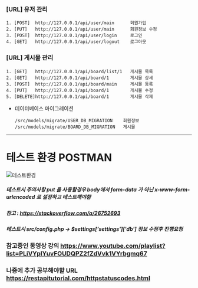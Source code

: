 
### [URL] 유저 관리
	1. [POST]  http://127.0.0.1/api/user/main      회원가입
	2. [PUT]   http://127.0.0.1/api/user/main      회원정보 수정
	3. [POST]  http://127.0.0.1/api/user/login     로그인
	4. [GET]   http://127.0.0.1/api/user/logout    로그아웃
 
### [URL] 게시물 관리
	1. [GET]   http://127.0.0.1/api/board/list/1   게시물 목록
	2. [GET]   http://127.0.0.1/api/board/1        게시물 상세
	3. [POST]  http://127.0.0.1/api/board/main     게시물 등록
	4. [PUT]   http://127.0.0.1/api/board/1        게시물 수정
	5. [DELETE]http://127.0.0.1/api/board/1        게시물 삭제
	
* 데이터베이스 마이그레이션
    ```
    /src/models/migrate/USER_DB_MIGRATION    회원정보
    /src/models/migrate/BOARD_DB_MIGRATION   게시물
    ```



* * *
# 테스트 환경 POSTMAN
![테스트환경](https://user-images.githubusercontent.com/11622241/56328083-4e79e980-61b8-11e9-8c17-af1e137f8e8a.png)

##### 테스트시 주의사항 put 을 사용할경우 body에서 form-data 가 아닌 x-www-form-urlencoded 로 설정하고 테스트해야함
##### 참고 : https://stackoverflow.com/a/26752693

##### 테스트시 src/config.php -> $settings['settings']['db'] 정보 수정후 진행요청


### 참고중인 동영상 강의		https://www.youtube.com/playlist?list=PLiVYpIYuvFOUDQPZ2fZdVvk1VYrbgmq67
### 나중에 추가 공부해야할 		URL https://restapitutorial.com/httpstatuscodes.html
